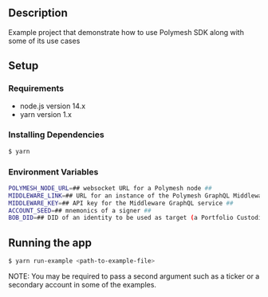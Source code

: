 ## Description

Example project that demonstrate how to use Polymesh SDK along with some of its use cases

## Setup

### Requirements

- node.js version 14.x
- yarn version 1.x

### Installing Dependencies

```bash
$ yarn
```

### Environment Variables

```bash
POLYMESH_NODE_URL=## websocket URL for a Polymesh node ##
MIDDLEWARE_LINK=## URL for an instance of the Polymesh GraphQL Middleware service ##
MIDDLEWARE_KEY=## API key for the Middleware GraphQL service ##
ACCOUNT_SEED=## mnemonics of a signer ##
BOB_DID=## DID of an identity to be used as target (a Portfolio Custodian, a Claim target etc.) for various use cases ##
```

## Running the app

```bash
$ yarn run-example <path-to-example-file>
```

NOTE: You may be required to pass a second argument such as a ticker or a secondary account in some of the examples.
